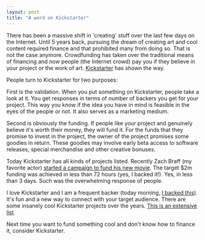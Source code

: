 ```yaml
---
layout: post
title: "A word on Kickstarter"
---
```


There has been a massive shift in 'creating' stuff over the last few days on the Internet. Until 5 years back, pursuing the dream of creating art and cool content required finance and that prohibited many from doing so. That is not the case anymore. Crowdfunding has taken over the traditional means of financing and now people (the Internet crowd) pay you if they believe in your project or the work of art. [Kickstarter](http://kickstarter.com) has shown the way.

People turn to Kickstarter for two purposes:

First is the validation. When you put something on Kickstarter, people take a look at it. You get responses in terms of number of backers you get for your project. This way you know if the idea you have in mind is feasible in the eyes of the people or not. It also serves as a marketing medium. 

Second is obviously the funding. If people like your project and genuinely believe it's worth their money, they will fund it. For the funds that they promise to invest in the project, the owner of the project promises some goodies in return. These goodies may involve early beta access to software releases, special merchandise and other creative bonuses. 

Today Kickstarter has all kinds of projects listed. Recently Zach Braff (my favorite actor) [started a campaign to fund his new movie](http://www.kickstarter.com/projects/1869987317/wish-i-was-here-1). The target $2m funding was achieved in less than 72 hours (yes, I backed it!). Yes, in less than ​3 days. Such was the overwhelming response of people. 

I love Kickstarter and I am a frequent backer (today morning, [I backed this](http://www.kickstarter.com/projects/johnonolan/ghost-just-a-blogging-platform)). ​It's fun and a new way to connect with your target audience. There are some insanely cool Kickstarter projects over the years. [This is an extensive list](http://www.t3.com/features/best-kickstarter-projects). 

​Next time you want to fund something cool and don't know how to finance it, consider Kickstarter. 